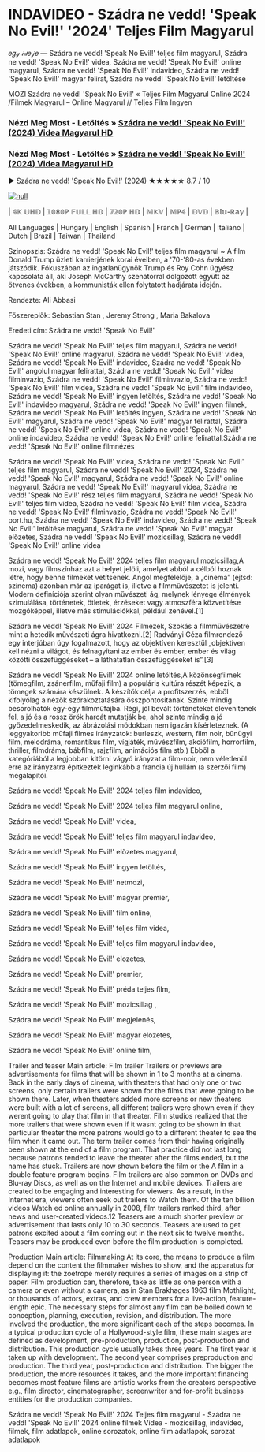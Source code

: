 # INDAVIDEO - Szádra ne vedd! 'Speak No Evil!' '2024' Teljes Film Magyarul
𝑒𝑔𝓎 𝒾𝒹𝑒𝒿𝑒 — Szádra ne vedd! 'Speak No Evil!' teljes film magyarul, Szádra ne vedd! 'Speak No Evil!' videa, Szádra ne vedd! 'Speak No Evil!' online magyarul, Szádra ne vedd! 'Speak No Evil!' indavideo, Szádra ne vedd! 'Speak No Evil!' magyar felirat, Szádra ne vedd! 'Speak No Evil!' letöltése

MOZI Szádra ne vedd! 'Speak No Evil!' « Teljes Film Magyarul Online 2024 /Filmek Magyarul – Online Magyarul // Teljes Film Ingyen

### Nézd Meg Most - Letöltés » [Szádra ne vedd! 'Speak No Evil!' (2024) Videa Magyarul HD](http://love-4k.com/hu/movie/1114513/speak-no-evil.github)

### Nézd Meg Most - Letöltés » [Szádra ne vedd! 'Speak No Evil!' (2024) Videa Magyarul HD](http://love-4k.com/hu/movie/1114513/speak-no-evil.github)

▶️ Szádra ne vedd! 'Speak No Evil!' (2024) ★★★★☆ 8.7 / 10

[![null](https://static.wixstatic.com/media/855a25_043b5abeb4ae4d35ac003198e7fe56ed~mv2.gif)](http://love-4k.com/hu/movie/1114513/speak-no-evil.github)


| 𝟜𝕂 𝕌ℍ𝔻 | 𝟙𝟘𝟠𝟘ℙ 𝔽𝕌𝕃𝕃 ℍ𝔻 | 𝟟𝟚𝟘ℙ ℍ𝔻 | 𝕄𝕂𝕍 | 𝕄ℙ𝟜 | 𝔻𝕍𝔻 | 𝔹𝕝𝕦-ℝ𝕒𝕪 |

All Languages | Hungary | English | Spanish | Franch | German | Italiano | Dutch | Brazil | Taiwan | Thailand

Szinopszis: Szádra ne vedd! 'Speak No Evil!' teljes film magyarul ~ A film Donald Trump üzleti karrierjének korai éveiben, a '70-'80-as években játszódik. Fókuszában az ingatlanügynök Trump és Roy Cohn ügyész kapcsolata áll, aki Joseph McCarthy szenátorral dolgozott együtt az ötvenes években, a kommunisták ellen folytatott hadjárata idején.

Rendezte: Ali Abbasi

Főszereplők: Sebastian Stan , Jeremy Strong , Maria Bakalova

Eredeti cím: Szádra ne vedd! 'Speak No Evil!'

Szádra ne vedd! 'Speak No Evil!' teljes film magyarul, Szádra ne vedd! 'Speak No Evil!' online magyarul, Szádra ne vedd! 'Speak No Evil!' videa, Szádra ne vedd! 'Speak No Evil!' indavideo, Szádra ne vedd! 'Speak No Evil!' angolul magyar felirattal, Szádra ne vedd! 'Speak No Evil!' videa filminvazio, Szádra ne vedd! 'Speak No Evil!' filminvazio, Szádra ne vedd! 'Speak No Evil!' film videa, Szádra ne vedd! 'Speak No Evil!' film indavideo, Szádra ne vedd! 'Speak No Evil!' ingyen letöltés, Szádra ne vedd! 'Speak No Evil!' indavideo magyarul, Szádra ne vedd! 'Speak No Evil!' ingyen filmek, Szádra ne vedd! 'Speak No Evil!' letöltés ingyen, Szádra ne vedd! 'Speak No Evil!' magyarul, Szádra ne vedd! 'Speak No Evil!' magyar felirattal, Szádra ne vedd! 'Speak No Evil!' online videa, Szádra ne vedd! 'Speak No Evil!' online indavideo, Szádra ne vedd! 'Speak No Evil!' online felirattal,Szádra ne vedd! 'Speak No Evil!' online filmnézés

Szádra ne vedd! 'Speak No Evil!' videa, Szádra ne vedd! 'Speak No Evil!' teljes film magyarul, Szádra ne vedd! 'Speak No Evil!' 2024, Szádra ne vedd! 'Speak No Evil!' magyarul, Szádra ne vedd! 'Speak No Evil!' online magyarul, Szádra ne vedd! 'Speak No Evil!' magyarul videa, Szádra ne vedd! 'Speak No Evil!' rész teljes film magyarul, Szádra ne vedd! 'Speak No Evil!' teljes film videa, Szádra ne vedd! 'Speak No Evil!' film videa, Szádra ne vedd! 'Speak No Evil!' filminvazio, Szádra ne vedd! 'Speak No Evil!' port.hu, Szádra ne vedd! 'Speak No Evil!' indavideo, Szádra ne vedd! 'Speak No Evil!' letöltése magyarul, Szádra ne vedd! 'Speak No Evil!' magyar előzetes, Szádra ne vedd! 'Speak No Evil!' mozicsillag, Szádra ne vedd! 'Speak No Evil!' online videa

Szádra ne vedd! 'Speak No Evil!' 2024 teljes film magyarul mozicsillag,A mozi, vagy filmszínház azt a helyet jelöli, amelyet abból a célból hoznak létre, hogy benne filmeket vetítsenek. Angol megfelelője, a „cinema” (ejtsd: szinema) azonban már az iparágat is, illetve a filmművészetet is jelenti. Modern definíciója szerint olyan művészeti ág, melynek lényege élmények szimulálása, történetek, ötletek, érzéseket vagy atmoszféra közvetítése mozgóképpel, illetve más stimulációkkal, például zenével.[1]

Szádra ne vedd! 'Speak No Evil!' 2024 Filmezek, Szokás a filmművészetre mint a hetedik művészeti ágra hivatkozni.[2] Radványi Géza filmrendező egy interjúban úgy fogalmazott, hogy az objektíven keresztül „objektíven kell nézni a világot, és felnagyítani az ember és ember, ember és világ közötti összefüggéseket – a láthatatlan összefüggéseket is”.[3]

Szádra ne vedd! 'Speak No Evil!' 2024 online letöltés,A közönségfilmek (tömegfilm, zsánerfilm, műfaji film) a populáris kultúra részét képezik, a tömegek számára készülnek. A készítők célja a profitszerzés, ebből kifolyólag a nézők szórakoztatására összpontosítanak. Szinte mindig besorolhatók egy-egy filmműfajba. Régi, jól bevált történeteket elevenítenek fel, a jó és a rossz örök harcát mutatják be, ahol szinte mindig a jó győzedelmeskedik, az ábrázolási módokban nem igazán kísérleteznek. (A leggyakoribb műfaji filmes irányzatok: burleszk, western, film noir, bűnügyi film, melodráma, romantikus film, vígjáték, művészfilm, akciófilm, horrorfilm, thriller, filmdráma, bábfilm, rajzfilm, animációs film stb.) Ebből a kategóriából a legjobban kitörni vágyó irányzat a film-noir, nem véletlenül erre az irányzatra építkeztek leginkább a francia új hullám (a szerzői film) megalapítói.

Szádra ne vedd! 'Speak No Evil!' 2024 teljes film indavideo,

Szádra ne vedd! 'Speak No Evil!' 2024 teljes film magyarul online,

Szádra ne vedd! 'Speak No Evil!' videa,

Szádra ne vedd! 'Speak No Evil!' teljes film magyarul indavideo,

Szádra ne vedd! 'Speak No Evil!' előzetes magyarul,

Szádra ne vedd! 'Speak No Evil!' ingyen letöltés,

Szádra ne vedd! 'Speak No Evil!' netmozi,

Szádra ne vedd! 'Speak No Evil!' magyar premier,

Szádra ne vedd! 'Speak No Evil!' film online,

Szádra ne vedd! 'Speak No Evil!' teljes film videa,

Szádra ne vedd! 'Speak No Evil!' teljes film magyarul indavideo,

Szádra ne vedd! 'Speak No Evil!' elozetes,

Szádra ne vedd! 'Speak No Evil!' premier,

Szádra ne vedd! 'Speak No Evil!' préda teljes film,

Szádra ne vedd! 'Speak No Evil!' mozicsillag ,

Szádra ne vedd! 'Speak No Evil!' megjelenés,

Szádra ne vedd! 'Speak No Evil!' magyar elozetes,

Szádra ne vedd! 'Speak No Evil!' online film,

Trailer and teaser Main article: Film trailer Trailers or previews are advertisements for films that will be shown in 1 to 3 months at a cinema. Back in the early days of cinema, with theaters that had only one or two screens, only certain trailers were shown for the films that were going to be shown there. Later, when theaters added more screens or new theaters were built with a lot of screens, all different trailers were shown even if they werent going to play that film in that theater. Film studios realized that the more trailers that were shown even if it wasnt going to be shown in that particular theater the more patrons would go to a different theater to see the film when it came out. The term trailer comes from their having originally been shown at the end of a film program. That practice did not last long because patrons tended to leave the theater after the films ended, but the name has stuck. Trailers are now shown before the film or the A film in a double feature program begins. Film trailers are also common on DVDs and Blu-ray Discs, as well as on the Internet and mobile devices. Trailers are created to be engaging and interesting for viewers. As a result, in the Internet era, viewers often seek out trailers to Watch them. Of the ten billion videos Watch ed online annually in 2008, film trailers ranked third, after news and user-created videos.12 Teasers are a much shorter preview or advertisement that lasts only 10 to 30 seconds. Teasers are used to get patrons excited about a film coming out in the next six to twelve months. Teasers may be produced even before the film production is completed.

Production Main article: Filmmaking At its core, the means to produce a film depend on the content the filmmaker wishes to show, and the apparatus for displaying it: the zoetrope merely requires a series of images on a strip of paper. Film production can, therefore, take as little as one person with a camera or even without a camera, as in Stan Brakhages 1963 film Mothlight, or thousands of actors, extras, and crew members for a live-action, feature-length epic. The necessary steps for almost any film can be boiled down to conception, planning, execution, revision, and distribution. The more involved the production, the more significant each of the steps becomes. In a typical production cycle of a Hollywood-style film, these main stages are defined as development, pre-production, production, post-production and distribution. This production cycle usually takes three years. The first year is taken up with development. The second year comprises preproduction and production. The third year, post-production and distribution. The bigger the production, the more resources it takes, and the more important financing becomes most feature films are artistic works from the creators perspective e.g., film director, cinematographer, screenwriter and for-profit business entities for the production companies.

Szádra ne vedd! 'Speak No Evil!' 2024 Teljes film magyarul - Szádra ne vedd! 'Speak No Evil!' 2024 online filmek Videa - mozicsillag, indavideo, filmek, film adatlapok, online sorozatok, online film adatlapok, sorozat adatlapok
